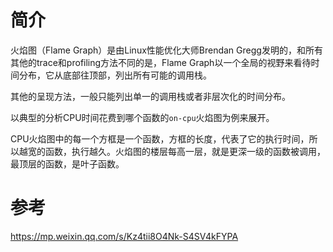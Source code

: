
# 简介

火焰图（Flame Graph）是由Linux性能优化大师Brendan Gregg发明的，和所有其他的trace和profiling方法不同的是，Flame Graph以一个全局的视野来看待时间分布，它从底部往顶部，列出所有可能的调用栈。

其他的呈现方法，一般只能列出单一的调用栈或者非层次化的时间分布。



以典型的分析CPU时间花费到哪个函数的`on-cpu`火焰图为例来展开。

CPU火焰图中的每一个方框是一个函数，方框的长度，代表了它的执行时间，所以越宽的函数，执行越久。火焰图的楼层每高一层，就是更深一级的函数被调用，最顶层的函数，是叶子函数。

# 参考

https://mp.weixin.qq.com/s/Kz4tii8O4Nk-S4SV4kFYPA